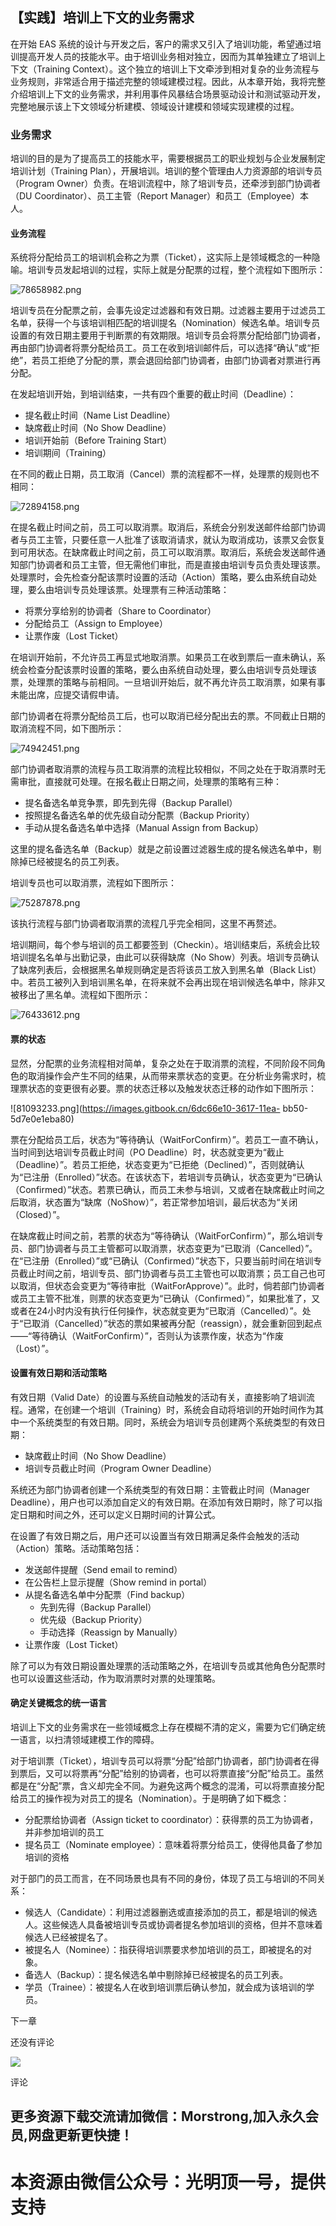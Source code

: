 
## 【实践】培训上下文的业务需求

在开始 EAS
系统的设计与开发之后，客户的需求又引入了培训功能，希望通过培训提高开发人员的技能水平。由于培训业务相对独立，因而为其单独建立了培训上下文（Training
Context）。这个独立的培训上下文牵涉到相对复杂的业务流程与业务规则，非常适合用于描述完整的领域建模过程。因此，从本章开始，我将完整介绍培训上下文的业务需求，并利用事件风暴结合场景驱动设计和测试驱动开发，完整地展示该上下文领域分析建模、领域设计建模和领域实现建模的过程。

### 业务需求

培训的目的是为了提高员工的技能水平，需要根据员工的职业规划与企业发展制定培训计划（Training
Plan），开展培训。培训的整个管理由人力资源部的培训专员（Program Owner）负责。在培训流程中，除了培训专员，还牵涉到部门协调者（DU
Coordinator）、员工主管（Report Manager）和员工（Employee）本人。

#### **业务流程**

系统将分配给员工的培训机会称之为票（Ticket），这实际上是领域概念的一种隐喻。培训专员发起培训的过程，实际上就是分配票的过程，整个流程如下图所示：

![78658982.png](https://images.gitbook.cn/3e317dc0-3617-11ea-8385-cf04dfd1ded4)

培训专员在分配票之前，会事先设定过滤器和有效日期。过滤器主要用于过滤员工名单，获得一个与该培训相匹配的培训提名（Nomination）候选名单。培训专员设置的有效日期主要用于判断票的有效期限。培训专员会将票分配给部门协调者，再由部门协调者将票分配给员工。员工在收到培训邮件后，可以选择“确认”或“拒绝”，若员工拒绝了分配的票，票会退回给部门协调者，由部门协调者对票进行再分配。

在发起培训开始，到培训结束，一共有四个重要的截止时间（Deadline）：

  * 提名截止时间（Name List Deadline）
  * 缺席截止时间（No Show Deadline）
  * 培训开始前（Before Training Start）
  * 培训期间（Training）

在不同的截止日期，员工取消（Cancel）票的流程都不一样，处理票的规则也不相同：

![72894158.png](https://images.gitbook.cn/496fc1b0-3617-11ea-a700-29da27227d28)

在提名截止时间之前，员工可以取消票。取消后，系统会分别发送邮件给部门协调者与员工主管，只要任意一人批准了该取消请求，就认为取消成功，该票又会恢复到可用状态。在缺席截止时间之前，员工可以取消票。取消后，系统会发送邮件通知部门协调者和员工主管，但无需他们审批，而是直接由培训专员负责处理该票。处理票时，会先检查分配该票时设置的活动（Action）策略，要么由系统自动处理，要么由培训专员处理该票。处理票有三种活动策略：

  * 将票分享给别的协调者（Share to Coordinator）
  * 分配给员工（Assign to Employee）
  * 让票作废（Lost Ticket）

在培训开始前，不允许员工再显式地取消票。如果员工在收到票后一直未确认，系统会检查分配该票时设置的策略，要么由系统自动处理，要么由培训专员处理该票，处理票的策略与前相同。一旦培训开始后，就不再允许员工取消票，如果有事未能出席，应提交请假申请。

部门协调者在将票分配给员工后，也可以取消已经分配出去的票。不同截止日期的取消流程不同，如下图所示：

![74942451.png](https://images.gitbook.cn/53549020-3617-11ea-a700-29da27227d28)

部门协调者取消票的流程与员工取消票的流程比较相似，不同之处在于取消票时无需审批，直接就可处理。在报名截止日期之间，处理票的策略有三种：

  * 提名备选名单竞争票，即先到先得（Backup Parallel）
  * 按照提名备选名单的优先级自动分配票（Backup Priority）
  * 手动从提名备选名单中选择（Manual Assign from Backup）

这里的提名备选名单（Backup）就是之前设置过滤器生成的提名候选名单中，剔除掉已经被提名的员工列表。

培训专员也可以取消票，流程如下图所示：

![75287878.png](https://images.gitbook.cn/5bd2c9b0-3617-11ea-a0e3-63013d6e72ad)

该执行流程与部门协调者取消票的流程几乎完全相同，这里不再赘述。

培训期间，每个参与培训的员工都要签到（Checkin）。培训结束后，系统会比较培训提名名单与出勤记录，由此可以获得缺席（No
Show）列表。培训专员确认了缺席列表后，会根据黑名单规则确定是否将该员工放入到黑名单（Black
List）中。若员工被列入到培训黑名单，在将来就不会再出现在培训候选名单中，除非又被移出了黑名单。流程如下图所示：

![76433612.png](https://images.gitbook.cn/649649a0-3617-11ea-b5d4-6937111bfc43)

#### **票的状态**

显然，分配票的业务流程相对简单，复杂之处在于取消票的流程，不同阶段不同角色的取消操作会产生不同的结果，从而带来票状态的变更。在分析业务需求时，梳理票状态的变更很有必要。票的状态迁移以及触发状态迁移的动作如下图所示：

![81093233.png](https://images.gitbook.cn/6dc66e10-3617-11ea-
bb50-5d7e0e1eba80)

票在分配给员工后，状态为“等待确认（WaitForConfirm）”。若员工一直不确认，当时间到达培训专员截止时间（PO
Deadline）时，状态就变更为“截止（Deadline）”。若员工拒绝，状态变更为“已拒绝（Declined）”，否则就确认为“已注册（Enrolled）”状态。在该状态下，若培训专员确认，状态变更为“已确认（Confirmed）”状态。若票已确认，而员工未参与培训，又或者在缺席截止时间之后取消，状态置为“缺席（NoShow）”，若正常参加培训，最后状态为“关闭（Closed）”。

在缺席截止时间之前，若票的状态为“等待确认（WaitForConfirm）”，那么培训专员、部门协调者与员工主管都可以取消票，状态变更为“已取消（Cancelled）”。在“已注册（Enrolled）”或“已确认（Confirmed）”状态下，只要当前时间在培训专员截止时间之前，培训专员、部门协调者与员工主管也可以取消票；员工自己也可以取消，但状态会变更为“等待审批（WaitForApprove）”。此时，倘若部门协调者或员工主管不批准，则票的状态变更为“已确认（Confirmed）”，如果批准了，又或者在24小时内没有执行任何操作，状态就变更为“已取消（Cancelled）”。处于“已取消（Cancelled）”状态的票如果被再分配（reassign），就会重新回到起点——“等待确认（WaitForConfirm）”，否则认为该票作废，状态为“作废（Lost）”。

#### **设置有效日期和活动策略**

有效日期（Valid
Date）的设置与系统自动触发的活动有关，直接影响了培训流程。通常，在创建一个培训（Training）时，系统会自动将培训的开始时间作为其中一个系统类型的有效日期。同时，系统会为培训专员创建两个系统类型的有效日期：

  * 缺席截止时间（No Show Deadline）
  * 培训专员截止时间（Program Owner Deadline）

系统还为部门协调者创建一个系统类型的有效日期：主管截止时间（Manager
Deadline），用户也可以添加自定义的有效日期。在添加有效日期时，除了可以指定日期和时间之外，还可以定义日期时间的计算公式。

在设置了有效日期之后，用户还可以设置当有效日期满足条件会触发的活动（Action）策略。活动策略包括：

  * 发送邮件提醒（Send email to remind）
  * 在公告栏上显示提醒（Show remind in portal）
  * 从提名备选名单中分配票（Find backup）
    * 先到先得（Backup Parallel）
    * 优先级（Backup Priority）
    * 手动选择（Reassign by Manually）
  * 让票作废（Lost Ticket）

除了可以为有效日期设置处理票的活动策略之外，在培训专员或其他角色分配票时也可以设置这些活动，作为取消票时对票的处理策略。

#### **确定关键概念的统一语言**

培训上下文的业务需求在一些领域概念上存在模糊不清的定义，需要为它们确定统一语言，以扫清领域建模工作的障碍。

对于培训票（Ticket），培训专员可以将票“分配”给部门协调者，部门协调者在得到票后，又可以将票再“分配”给别的协调者，也可以将票直接“分配”给员工。虽然都是在“分配”票，含义却完全不同。为避免这两个概念的混淆，可以将票直接分配给员工的操作视为对员工的提名（Nomination）。于是明确了如下概念：

  * 分配票给协调者（Assign ticket to coordinator）：获得票的员工为协调者，并非参加培训的员工
  * 提名员工（Nominate employee）：意味着将票分给员工，使得他具备了参加培训的资格

对于部门的员工而言，在不同场景也具有不同的身份，体现了员工与培训的不同关系：

  * 候选人（Candidate）：利用过滤器删选或直接添加的员工，都是培训的候选人。这些候选人具备被培训专员或协调者提名参加培训的资格，但并不意味着候选人已经被提名了。
  * 被提名人（Nominee）：指获得培训票要求参加培训的员工，即被提名的对象。
  * 备选人（Backup）：提名候选名单中剔除掉已经被提名的员工列表。
  * 学员（Trainee）：被提名人在收到培训票后确认参加，就会成为该培训的学员。

下一章

还没有评论

![](https://images.gitbook.cn/7e637010-8cc6-11e9-b60e-19c95a6a735a)

评论


## 更多资源下载交流请加微信：Morstrong,加入永久会员,网盘更新更快捷！
# 本资源由微信公众号：光明顶一号，提供支持